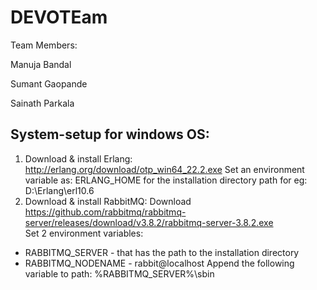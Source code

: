# DEVOTEam 


Team Members:

Manuja Bandal

Sumant Gaopande

Sainath Parkala

## System-setup for windows OS: 
1) Download & install Erlang: http://erlang.org/download/otp_win64_22.2.exe
Set an environment variable as: ERLANG_HOME for the installation directory path for eg: D:\Erlang\erl10.6  
2) Download & install RabbitMQ:
Download https://github.com/rabbitmq/rabbitmq-server/releases/download/v3.8.2/rabbitmq-server-3.8.2.exe  
Set 2 environment variables:  
- RABBITMQ_SERVER - that has the path to the installation directory  
- RABBITMQ_NODENAME - rabbit@localhost
Append the following variable to path:
%RABBITMQ_SERVER%\sbin
